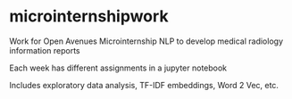 # microinternshipwork
Work for Open Avenues Microinternship
NLP to develop medical radiology information reports


Each week has different assignments in a jupyter notebook

Includes exploratory data analysis, TF-IDF embeddings, Word 2 Vec, etc.
